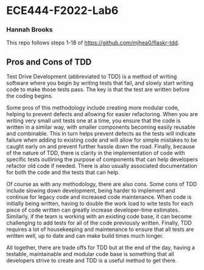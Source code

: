 # ECE444-F2022-Lab6
### Hannah Brooks

This repo follows steps 1-18 of https://github.com/mjhea0/flaskr-tdd.

## Pros and Cons of TDD
Test Drive Development (abbreviated to TDD) is a method of writing software where you begin by writing tests that fail, and slowly start writing code to make those tests pass. The key is that the test are written before the coding begins.

Some pros of this methodology include creating more modular code, helping to prevent defects and allowing for easier refactoring. When you are writing very small unit tests one at a time, you ensure that the code is written in a similar way, with smaller components becoming easily reusable and combinable. This in turn helps prevent defects as the tests will indicate failure when adding to existing code and will allow for simple mistakes to be caught early on and prevent further hassle down the road. Finally, because of the nature of TDD, there is clarity in the implementation of code with specific tests outlining the purpose of components that can help developers refactor old code if needed. There is also usually associated documentation for both the code and the tests that can help.

Of course as with any methodology, there are also cons. Some cons of TDD include slowing down development, being harder to implement and continue for legacy code and increased code maintenance. When code is initially being written, having to double the work load to wite tests for each piece of code written can greatly increase developer-time estimates. Similarly, if the team is working with an existing code base, it can become challenging to add tests for all of the code previously written. Finally, TDD requires a lot of housekeeping and maintenance to ensure that all tests are written well, up to date and can make build times much longer.

All together, there are trade offs for TDD but at the end of the day, having a testable, maintainable and modular code base is something that all developers strive to create and TDD is a useful method to get there.
